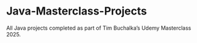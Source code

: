 # Java-Masterclass-Projects
All Java projects completed as part of Tim Buchalka’s Udemy Masterclass 2025.
